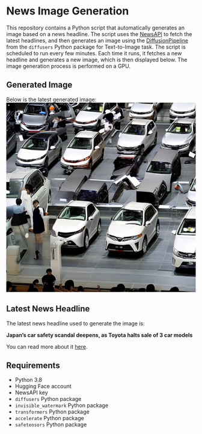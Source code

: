 # News Image Generation
This repository contains a Python script that automatically generates an image based on a news headline. The script uses the [NewsAPI](https://newsapi.org/) to fetch the latest headlines, and then generates an image using the [DiffusionPipeline](https://github.com/huggingface/diffusers) from the `diffusers` Python package for Text-to-Image task.
The script is scheduled to run every few minutes. Each time it runs, it fetches a new headline and generates a new image, which is then displayed below. The image generation process is performed on a GPU.

## Generated Image
Below is the latest generated image:
![Generated Image](image.png)

## Latest News Headline
The latest news headline used to generate the image is:

**Japan’s car safety scandal deepens, as Toyota halts sale of 3 car models**

You can read more about it [here](https://news.google.com/rss/articles/CBMinAFodHRwczovL3d3dy5zY21wLmNvbS9uZXdzL2FzaWEvZWFzdC1hc2lhL2FydGljbGUvMzI2NTE3MS9qYXBhbnMtY2FyLXNhZmV0eS1zY2FuZGFsLWRlZXBlbnMtdG95b3RhLWhhbHRzLXNhbGUtMy1jYXItbW9kZWxzLWhvbmRhLW1hemRhLXlhbWFoYS1hbmQtc3V6dWtpLWFsc2_SAZwBaHR0cHM6Ly9hbXAuc2NtcC5jb20vbmV3cy9hc2lhL2Vhc3QtYXNpYS9hcnRpY2xlLzMyNjUxNzEvamFwYW5zLWNhci1zYWZldHktc2NhbmRhbC1kZWVwZW5zLXRveW90YS1oYWx0cy1zYWxlLTMtY2FyLW1vZGVscy1ob25kYS1tYXpkYS15YW1haGEtYW5kLXN1enVraS1hbHNv?oc=5).

## Requirements
- Python 3.8
- Hugging Face account
- NewsAPI key
- `diffusers` Python package
- `invisible_watermark` Python package
- `transformers` Python package
- `accelerate` Python package
- `safetensors` Python package
